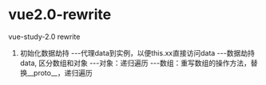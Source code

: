 # vue2.0-rewrite
vue-study-2.0 rewrite
1. 初始化数据劫持
  ---代理data到实例，以便this.xx直接访问data
  ---数据劫持data, 区分数组和对象
    ---对象：递归遍历
    ---数组：重写数组的操作方法，替换__proto__，递归遍历
